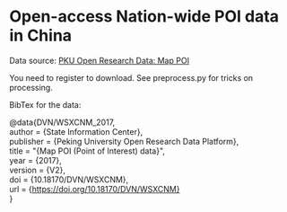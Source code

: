 # Open-access Nation-wide POI data in China

Data source: [PKU Open Research Data: Map POI](https://opendata.pku.edu.cn/dataset.xhtml?persistentId=doi:10.18170/DVN/WSXCNM)

You need to register to download.
See preprocess.py for tricks on processing.

BibTex for the data:

@data{DVN/WSXCNM_2017,  
author = {State Information Center},  
publisher = {Peking University Open Research Data Platform},  
title = "{Map POI (Point of Interest) data}",  
year = {2017},  
version = {V2},  
doi = {10.18170/DVN/WSXCNM},  
url = {https://doi.org/10.18170/DVN/WSXCNM}  
}
